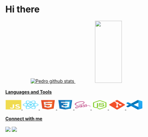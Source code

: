 ### <h1>Hi there</h1>

<div align="center">
  <a href="https//github.com/pedrop-dev">

  <img width="49%" height="195px" src="https://github-readme-stats.vercel.app/api?username=pedrop-dev&show_icons=true&bg_color=0d1117&title_color=bd93f9&hide_border=true&text_color=ffff&icon_color=bd93f9"  alt="Pedro github stats"/>
    
   <img width="41%" height="195px" src="https://github-readme-stats-git-masterrstaa-rickstaa.vercel.app/api/top-langs/?username=pedrop-dev&layout=compact&hide_border=true&title_color=bd93f9&text_color=bd93f9&bg_color=0d1117" /> 
</div> 
  
  <br>
 
  <strong>
    Languages and Tools
  </strong>
  
  <br>
  <br>
  
  <div align="left">
    <img height="30" width="50" alt="js-icon" src="https://raw.githubusercontent.com/devicons/devicon/master/icons/javascript/javascript-plain.svg">
    <img height="30" width="50" alt="reactjs-icon" src="https://raw.githubusercontent.com/devicons/devicon/master/icons/react/react-original.svg">
    <img height="30" width="50" alt="html-icon" src="https://raw.githubusercontent.com/devicons/devicon/master/icons/html5/html5-original.svg">
    <img height="30" width="50" alt="css-icon" src="https://raw.githubusercontent.com/devicons/devicon/master/icons/css3/css3-original.svg">
    <img height="30" width="50" alt="vscode-icon" src="https://raw.githubusercontent.com/devicons/devicon/master/icons/sass/sass-original.svg">
    <img height="30" width="50" alt="nodejs-icon" src="https://raw.githubusercontent.com/devicons/devicon/master/icons/nodejs/nodejs-original.svg">
    <img height="30" width="50" alt="git-icon" src="https://raw.githubusercontent.com/devicons/devicon/master/icons/git/git-original.svg">
    <img height="30" width="50" alt="vscode-icon" src="https://raw.githubusercontent.com/devicons/devicon/master/icons/vscode/vscode-original.svg">
  </div>

  <br>
  
  <strong>
    Connect with me
  </strong>
  
  <br>
  <br>

  <div>
    <a href="mailto:pedroh.ps0102@gmail.com"><img src="https://img.shields.io/badge/Gmail-D14836?style=for-the-badge&logo=gmail&logoColor=white"></a>
    <a href="https://discord.gg/CatQh6CQp9" target="blank"><img src="https://img.shields.io/badge/Discord-7289DA?style=for-the-badge&logo=discord&logoColor=white"></a>
  </div>
